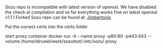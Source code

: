 Sozu repo is incompatible with latest version of openssl.
We have disabled the check at compilation and so far everything works fine on latest openssl v1.1.1
Forked Sozu repo can be found at: [Jimbertools](https://github.com/jimbertools/sozu.git)

Put the correct certs into the certs folder



start proxy container 
docker run -ti --name proxy -p80:80 -p443:443 --volume /home/ldruwel/work/sozutest/:/etc/sozu/ proxy
